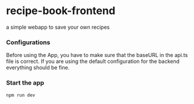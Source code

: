 # recipe-book-frontend

a simple webapp to save your own recipes

### Configurations
Before using the App, you have to make sure that the baseURL in the api.ts file is correct. If you are using the default configuration for the backend everything should be fine.

### Start the app
```
npm run dev
```